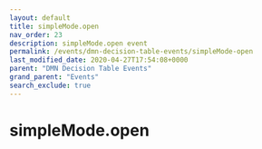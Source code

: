 ```yaml
---
layout: default
title: simpleMode.open
nav_order: 23
description: simpleMode.open event
permalink: /events/dmn-decision-table-events/simpleMode-open
last_modified_date: 2020-04-27T17:54:08+0000
parent: "DMN Decision Table Events"
grand_parent: "Events"
search_exclude: true
---
```


# simpleMode.open
